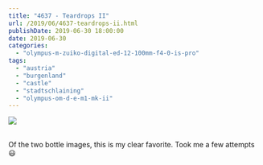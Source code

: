 ```yaml
---
title: "4637 - Teardrops II"
url: /2019/06/4637-teardrops-ii.html
publishDate: 2019-06-30 18:00:00
date: 2019-06-30
categories: 
  - "olympus-m-zuiko-digital-ed-12-100mm-f4-0-is-pro"
tags: 
  - "austria"
  - "burgenland"
  - "castle"
  - "stadtschlaining"
  - "olympus-om-d-e-m1-mk-ii"
---
```

<div class="container">
<div class="center"><a target="_blank" href="https://d25zfm9zpd7gm5.cloudfront.net/1200x1200/2018/20180402_121647_lr.jpg"><img class="webfeedsFeaturedVisual" src="https://d25zfm9zpd7gm5.cloudfront.net/0600x0600/2018/20180402_121647_lr.jpg" /></a></div>
</div>
<br />

Of the two bottle images, this is my clear favorite. Took me a few
attempts :smiley: